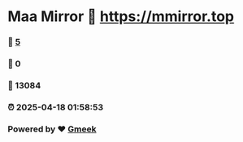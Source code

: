 # Maa Mirror :link: https://mmirror.top 
### :page_facing_up: [5](https://mmirror.top/tag.html) 
### :speech_balloon: 0 
### :hibiscus: 13084 
### :alarm_clock: 2025-04-18 01:58:53 
### Powered by :heart: [Gmeek](https://github.com/Meekdai/Gmeek)
